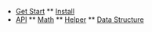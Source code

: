 <!--
 * @Date: 2020-06-22 23:44:01
 * @LastEditors: Conghao Cai🔧
 * @LastEditTime: 2020-06-30 01:45:24
 * @FilePath: /spurv/ifoo/docs/_sidebar.md
--> 
* [Get Start](getStart/)
** [Install](getStart/install)
* [API](api/)
** [Math](api/api-math)
** [Helper](api/api-helper)
** [Data Structure](api/api-data)